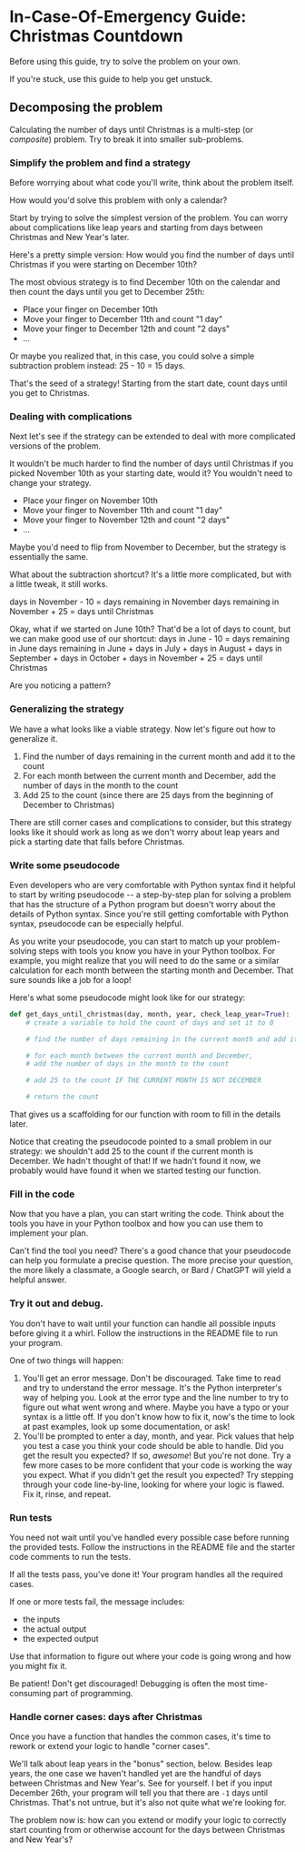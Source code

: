 # In-Case-Of-Emergency Guide: Christmas Countdown

Before using this guide, try to solve the problem on your own.

If you're stuck, use this guide to help you get unstuck.

## Decomposing the problem

Calculating the number of days until Christmas is a multi-step (or _composite_)
problem. Try to break it into smaller sub-problems.

### Simplify the problem and find a strategy

Before worrying about what code you'll write, think about the problem itself.

How would you'd solve this problem with only a calendar?

Start by trying to solve the simplest version of the problem. You can worry
about complications like leap years and starting from days between Christmas
and New Year's later.

Here's a pretty simple version: How would you find the number of days until
Christmas if you were starting on December 10th?

The most obvious strategy is to find December 10th on the calendar and then
count the days until you get to December 25th:

- Place your finger on December 10th
- Move your finger to December 11th and count "1 day"
- Move your finger to December 12th and count "2 days"
- ...

Or maybe you realized that, in this case, you could solve a simple subtraction
problem instead: 25 - 10 = 15 days.

That's the seed of a strategy! Starting from the start date, count days until you
get to Christmas.

### Dealing with complications

Next let's see if the strategy can be extended to deal with more complicated versions
of the problem.

It wouldn't be much harder to find the number of days until Christmas if you picked
November 10th as your starting date, would it? You wouldn't need to change your strategy.

- Place your finger on November 10th
- Move your finger to November 11th and count "1 day"
- Move your finger to November 12th and count "2 days"
- ...

Maybe you'd need to flip from November to December, but the strategy is essentially the same.

What about the subtraction shortcut? It's a little more complicated, but with a little tweak,
it still works.

days in November - 10 = days remaining in November
days remaining in November + 25 = days until Christmas

Okay, what if we started on June 10th? That'd be a lot of days to count, but we can
make good use of our shortcut:
days in June - 10 = days remaining in June
days remaining in June + days in July + days in August + days in September + days in October + days in November + 25 = days until Christmas

Are you noticing a pattern?

### Generalizing the strategy

We have a what looks like a viable strategy. Now let's figure out how to generalize it.

1. Find the number of days remaining in the current month and add it to the count
2. For each month between the current month and December, add the number of days
   in the month to the count
3. Add 25 to the count (since there are 25 days from the beginning of December to Christmas)

There are still corner cases and complications to consider, but this strategy looks like it
should work as long as we don't worry about leap years and pick a starting date that falls
before Christmas.

### Write some pseudocode

Even developers who are very comfortable with Python syntax find it helpful to start by
writing pseudocode -- a step-by-step plan for solving a problem that has the structure of
a Python program but doesn't worry about the details of Python syntax. Since you're still
getting comfortable with Python syntax, pseudocode can be especially helpful.

As you write your pseudocode, you can start to match up your problem-solving steps with
tools you know you have in your Python toolbox. For example, you might realize that you
will need to do the same or a similar calculation for each month between the starting month
and December. That sure sounds like a job for a loop!

Here's what some pseudocode might look like for our strategy:

```python
def get_days_until_christmas(day, month, year, check_leap_year=True):
    # create a variable to hold the count of days and set it to 0

    # find the number of days remaining in the current month and add it to the count

    # for each month between the current month and December,
    # add the number of days in the month to the count

    # add 25 to the count IF THE CURRENT MONTH IS NOT DECEMBER

    # return the count
```

That gives us a scaffolding for our function with room to fill in the details later.

Notice that creating the pseudocode pointed to a small problem in our strategy: we shouldn't
add 25 to the count if the current month is December. We hadn't thought of that! If we hadn't
found it now, we probably would have found it when we started testing our function.

### Fill in the code

Now that you have a plan, you can start writing the code. Think about the tools you have in
your Python toolbox and how you can use them to implement your plan.

Can't find the tool you need? There's a good chance that your pseudocode can help you formulate a
precise question. The more precise your question, the more likely a classmate, a Google search, or
Bard / ChatGPT will yield a helpful answer.

### Try it out and debug.

You don't have to wait until your function can handle all possible inputs before giving it a
whirl. Follow the instructions in the README file to run your program.

One of two things will happen:

1. You'll get an error message. Don't be discouraged. Take time to read and try to understand the error
   message. It's the Python interpreter's way of helping you. Look at the error type and the line number
   to try to figure out what went wrong and where. Maybe you have a typo or your syntax is a little off.
   If you don't know how to fix it, now's the time to look at past examples, look up some documentation,
   or ask!
2. You'll be prompted to enter a day, month, and year. Pick values that help you test a case you think
   your code should be able to handle. Did you get the result you expected? If so, _awesome_! But you're
   not done. Try a few more cases to be more confident that your code is working the way you expect. What
   if you didn't get the result you expected? Try stepping through your code line-by-line, looking for
   where your logic is flawed. Fix it, rinse, and repeat.

### Run tests

You need not wait until you've handled every possible case before running the provided tests. Follow
the instructions in the README file and the starter code comments to run the tests.

If all the tests pass, you've done it! Your program handles all the required cases.

If one or more tests fail, the message includes:

- the inputs
- the actual output
- the expected output

Use that information to figure out where your code is going wrong and how you might fix it.

Be patient! Don't get discouraged! Debugging is often the most time-consuming part of programming.

### Handle corner cases: days after Christmas

Once you have a function that handles the common cases, it's time to rework or extend your logic to handle "corner cases".

We'll talk about leap years in the "bonus" section, below. Besides leap years, the one case
we haven't handled yet are the handful of days between Christmas and New Year's. See for
yourself. I bet if you input December 26th, your program will tell you that there are `-1` days
until Christmas. That's not untrue, but it's also not quite what we're looking for.

The problem now is: how can you extend or modify your logic to correctly start counting from or otherwise
account for the days between Christmas and New Year's?
